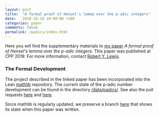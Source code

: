 ```yaml
---
layout: post
title:  "A formal proof of Hensel's lemma over the p-adic integers"
date:   2018-10-18 10:00:00 +100
categories: paper
comments: false
permalink: /padics/index.html
---
```


Here you will find the supplementary materials to [my paper](padics.pdf) *A formal proof of Hensel's
lemma over the p-adic integers*. This paper was published at CPP 2019. For more information, contact
[Robert Y. Lewis](mailto:r.y.lewis@vu.nl).

### The Formal Development

The project described in the linked paper has been incorporated into the Lean
[mathlib](https://github.com/leanprover/mathlib/) repository. The current state of the p-adic number
development can be found in the directory
[/data/padics/](https://github.com/leanprover/mathlib/tree/master/data/padics). See also the pull
requests [here](https://github.com/leanprover/mathlib/pull/337) and
[here](https://github.com/leanprover/mathlib/pull/262).

Since mathlib is regularly updated, we preserve a branch
[here](https://github.com/robertylewis/mathlib/tree/padics_paper) that shows its state when this
paper was written.